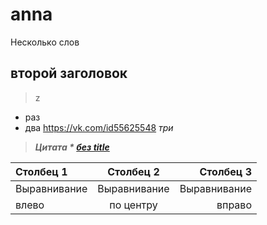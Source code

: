 # anna
Несколько слов
## второй заголовок
> z
* раз
* два
https://vk.com/id55625548
 <em> три
> <strong> Цитата
\*
[без title](http://example.com/link)
 
| Столбец 1    | Столбец 2    | Столбец 3    |
| :----------- | :----------: | -----------: |
| Выравнивание | Выравнивание | Выравнивание |
| влево        | по центру    | вправо       |

